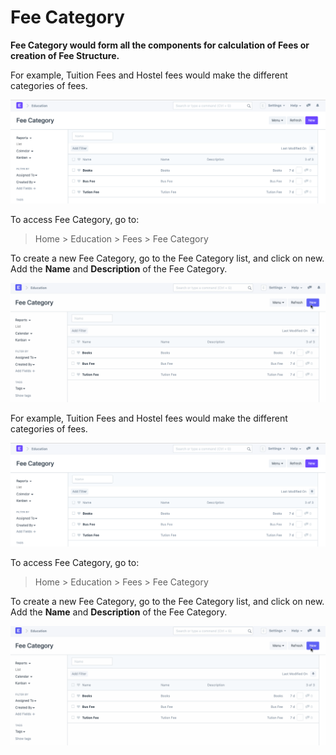 
# Fee Category



**Fee Category would form all the components for calculation of Fees or creation of Fee Structure.**


For example, Tuition Fees and Hostel fees would make the different categories of fees.


![Fee Category](/files/education-fee-category-1.png)


To access Fee Category, go to:



> 
> Home > Education > Fees > Fee Category
> 
> 
> 


To create a new Fee Category, go to the Fee Category list, and click on new. Add the **Name** and **Description** of the Fee Category.


![Fee Category](/files/education-fee-category-2.gif)


For example, Tuition Fees and Hostel fees would make the different categories of fees.


![Fee Category](/files/education-fee-category-1.png)


To access Fee Category, go to:



> 
> Home > Education > Fees > Fee Category
> 
> 
> 


To create a new Fee Category, go to the Fee Category list, and click on new. Add the **Name** and **Description** of the Fee Category.


![Fee Category](/files/education-fee-category-2.gif)




